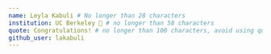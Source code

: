 ```yaml
---
name: Leyla Kabuli # No longer than 28 characters
institution: UC Berkeley 🚩 # no longer than 58 characters
quote: Congratulations! # no longer than 100 characters, avoid using quotes(") to guarantee the format remains the same.
github_user: lakabuli
---
```


